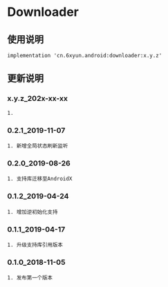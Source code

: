 ﻿Downloader
===

使用说明
---
```
implementation 'cn.6xyun.android:downloader:x.y.z'
```

更新说明
---
### x.y.z_202x-xx-xx
    1. 

### 0.2.1_2019-11-07
    1. 新增全局状态刷新监听

### 0.2.0_2019-08-26
    1. 支持库迁移至AndroidX

### 0.1.2_2019-04-24
    1. 增加逆初始化支持

### 0.1.1_2019-04-17
    1. 升级支持库引用版本

### 0.1.0_2018-11-05
    1. 发布第一个版本